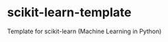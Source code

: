 scikit-learn-template
=====================

Template for scikit-learn (Machine Learning in Python)
